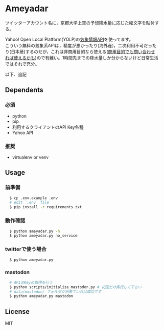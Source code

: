 # Ameyadar
ツイッターアカウント名に，京都大学上空の予想降水量に応じた絵文字を貼付する。

Yahoo! Open Local Platform(YOLP)の[気象情報API](https://developer.yahoo.co.jp/webapi/map/openlocalplatform/v1/weather.html)を使ってます。  
こういう無料の気象系APIは，精度が悪かったり(海外産)，二次利用不可だったり(日本産)するのだが，これは非商用目的なら使える([商用目的でも問い合わせれば使えるかも](https://www.yahoo-help.jp/app/answers/detail/p/537/a_id/43405))ので有難い。1時間先までの降水量しか分からないけど日常生活ではそれで充分。  

以下、追記

## Dependents
### 必須
- python
- pip
- 利用するクライアントのAPI Key各種
- Yahoo API
### 推奨
- virtualenv or venv

## Usage

### 前準備
```bash
  $ cp .env.example .env
  # edit `.env` file
  $ pip install -r requirements.txt
```

### 動作確認
```bash
  $ python ameyadar.py -h
  $ python ameyadar.py no_service
```

### twitterで使う場合
```bash
  $ python ameyadar.py
```

### mastodon
```bash
  # APIのKeyの取得を行う
  $ python scripts/initialize_mastodon.py # 初回だけ実行して下さい
  # data/mastodon/ フォルダが出来ていれば成功です
  $ python ameyadar.py mastodon
```


## License
MIT
